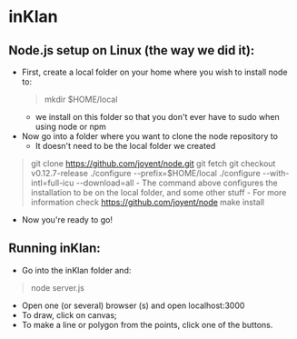 # inKlan

## Node.js setup on Linux (the way we did it):
- First, create a local folder on your home where you wish to install node to:
	> mkdir $HOME/local
	- we install on this folder so that you don't ever have to sudo when using node or npm
- Now go into a folder where you want to clone the node repository to
	- It doesn't need to be the local folder we created
> git clone https://github.com/joyent/node.git
> git fetch
> git checkout v0.12.7-release
> ./configure --prefix=$HOME/local ./configure --with-intl=full-icu --download=all
	- The command above configures the installation to be on the local folder, and some other stuff
	- For more information check https://github.com/joyent/node
> make install
- Now you're ready to go!

## Running inKlan:
- Go into the inKlan folder and:
> node server.js
- Open one (or several) browser (s) and open localhost:3000
- To draw, click on canvas;
- To make a line or polygon from the points, click one of the buttons.
